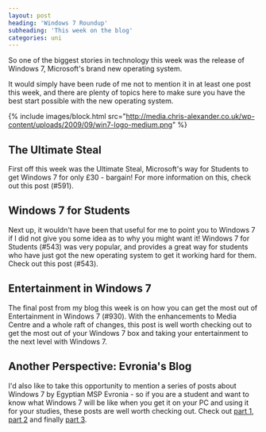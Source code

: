 ```yaml
---
layout: post
heading: 'Windows 7 Roundup'
subheading: 'This week on the blog'
categories: uni
---
```


So one of the biggest stories in technology this week was the release of Windows 7, Microsoft's brand new operating system.

It would simply have been rude of me not to mention it in at least one post this week, and there are plenty of topics here to make sure you have the best start possible with the new operating system.

{% include images/block.html src="http://media.chris-alexander.co.uk/wp-content/uploads/2009/09/win7-logo-medium.png" %}

## The Ultimate Steal

First off this week was the Ultimate Steal, Microsoft's way for Students to get Windows 7 for only £30 - bargain! For more information on this, check out this post (#591).

## Windows 7 for Students

Next up, it wouldn't have been that useful for me to point you to Windows 7 if I did not give you some idea as to why you might want it! Windows 7 for Students (#543) was very popular, and provides a great way for students who have just got the new operating system to get it working hard for them. Check out this post (#543).

## Entertainment in Windows 7

The final post from my blog this week is on how you can get the most out of Entertainment in Windows 7 (#930). With the enhancements to Media Centre and a whole raft of changes, this post is well worth checking out to get the most out of your Windows 7 box and taking your entertainment to the next level with Windows 7.

## Another Perspective: Evronia's Blog

I'd also like to take this opportunity to mention a series of posts about Windows 7 by Egyptian MSP Evronia - so if you are a student and want to know what Windows 7 will be like when you get it on your PC and using it for your studies, these posts are well worth checking out. Check out [part 1](http://evronia.blogspot.com/2009/10/why-i-love-windows7.html), [part 2](http://evronia.blogspot.com/2009/10/why-i-love-windows7-part-2.html) and finally [part 3](http://evronia.blogspot.com/2009/10/why-i-love-windows7-part-3.html).
